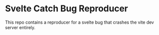 # Svelte Catch Bug Reproducer
This repo contains a reproducer for a svelte bug that crashes the vite dev server entirely.
